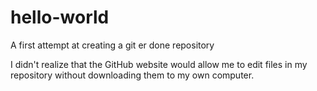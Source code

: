 # hello-world
A first attempt at creating a git er done repository

I didn't realize that the GitHub website would allow me to edit files in my repository without downloading them to my own computer.
